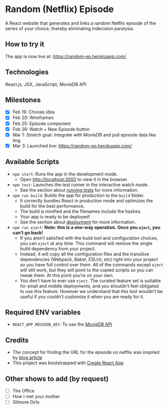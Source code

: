 # Random (Netflix) Episode
A React website that generates and links a random Netflix episode of the series of your choice, thereby eliminating indecision paralysis. 

## How to try it
The app is now live at: https://random-ep.herokuapp.com/

## Technologies
React.js, JSX, JavaScript, MovieDB API

## Milestones
- [x] Feb 19: Choose idea
- [x] Feb 20: Wireframes
- [x] Feb 25: Episode component
- [x] Feb 26: Watch + New Episode button
- [x] Mar 1: Stretch goal: integrate with MovieDB and pull episode data like Img
- [x] Mar 3: Launched live: https://random-ep.herokuapp.com/

## Available Scripts
- `npm start`: Runs the app in the development mode.
  - Open [http://localhost:3000](http://localhost:3000) to view it in the browser.
- `npm test`: Launches the test runner in the interactive watch mode.
  - See the section about [running tests](https://facebook.github.io/create-react-app/docs/running-tests) for more information.
- `npm run build`: Builds the app for production to the `build` folder.<br>
  - It correctly bundles React in production mode and optimizes the build for the best performance.
  - The build is minified and the filenames include the hashes.<br>
  - Your app is ready to be deployed!
  - See the section about [deployment](https://facebook.github.io/create-react-app/docs/deployment) for more information.
- `npm run eject`: **Note: this is a one-way operation. Once you `eject`, you can’t go back!**
  - If you aren’t satisfied with the build tool and configuration choices, you can `eject` at any time. This command will remove the single build dependency from your project.
  - Instead, it will copy all the configuration files and the transitive dependencies (Webpack, Babel, ESLint, etc) right into your project so you have full control over them. All of the commands except `eject` will still work, but they will point to the copied scripts so you can tweak them. At this point you’re on your own.
  - You don’t have to ever use `eject`. The curated feature set is suitable for small and middle deployments, and you shouldn’t feel obligated to use this feature. However we understand that this tool wouldn’t be useful if you couldn’t customize it when you are ready for it.

## Required ENV variables
- `REACT_APP_MOVIEDB_KEY`: To use the [MovieDB API](https://www.themoviedb.org/0)

## Credits
- The concept for finding the URL for the episode on netflix was inspired by [ blog article](https://techroose.com/tech/episodeGenerator.html)
- This project was bootstrapped with [Create React App](https://github.com/facebook/create-react-app)

## Other shows to add (by request)
- [ ] The Office
- [ ] How I met your mother
- [ ] Gilmore Girls